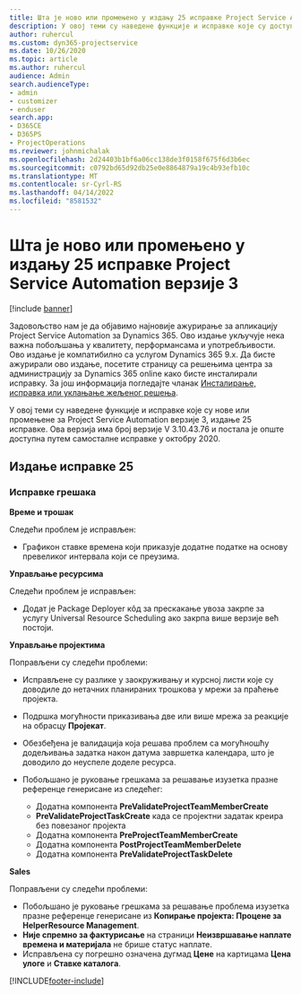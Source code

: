 ```yaml
---
title: Шта је ново или промењено у издању 25 исправке Project Service Automation верзије 3
description: У овој теми су наведене функције и исправке које су доступне у издању 25 исправке за Project Service Automation верзије 3.
author: ruhercul
ms.custom: dyn365-projectservice
ms.date: 10/26/2020
ms.topic: article
ms.author: ruhercul
audience: Admin
search.audienceType:
- admin
- customizer
- enduser
search.app:
- D365CE
- D365PS
- ProjectOperations
ms.reviewer: johnmichalak
ms.openlocfilehash: 2d24403b1bf6a06cc138de3f0158f675f6d3b6ec
ms.sourcegitcommit: c0792bd65d92db25e0e8864879a19c4b93efb10c
ms.translationtype: MT
ms.contentlocale: sr-Cyrl-RS
ms.lasthandoff: 04/14/2022
ms.locfileid: "8581532"
---
```

# <a name="whats-new-or-changed-in-project-service-automation-update-release-25-v3"></a>Шта је ново или промењено у издању 25 исправке Project Service Automation верзије 3

[!include [banner](../includes/psa-now-project-operations.md)]

Задовољство нам је да објавимо најновије ажурирање за апликацију Project Service Automation за Dynamics 365. Ово издање укључује нека важна побољшања у квалитету, перформансама и употребљивости. Ово издање је компатибилно са услугом Dynamics 365 9.x. Да бисте ажурирали ово издање, посетите страницу са решењима центра за администрацију за Dynamics 365 online како бисте инсталирали исправку. За још информација погледајте чланак [Инсталирање, исправка или уклањање жељеног решења](/power-platform/admin/install-remove-preferred-solution).

У овој теми су наведене функције и исправке које су нове или промењене за Project Service Automation верзије 3, издање 25 исправке. Ова верзија има број верзије V 3.10.43.76 и постала је опште доступна путем самосталне исправке у октобру 2020.

## <a name="update-release-25"></a>Издање исправке 25

### <a name="bug-fixes"></a>Исправке грешака

**Време и трошак**

Следећи проблем је исправљен:

- Графикон ставке времена који приказује додатне податке на основу превеликог интервала који се преузима.

**Управљање ресурсима**

Следећи проблем је исправљен:

- Додат је Package Deployer кôд за прескакање увоза закрпе за услугу Universal Resource Scheduling ако закрпа више верзије већ постоји.

**Управљање пројектима**

Поправљени су следећи проблеми:

- Исправљене су разлике у заокруживању и курсној листи које су доводиле до нетачних планираних трошкова у мрежи за праћење пројекта.
- Подршка могућности приказивања две или више мрежа за реакције на обрасцу **Пројекат**.
- Обезбеђена је валидација која решава проблем са могућношћу додељивања задатка након датума завршетка календара, што је доводило до неуспеле доделе ресурса.
- Побољшано је руковање грешкама за решавање изузетка празне референце генерисане из следећег:

    - Додатна компонента **PreValidateProjectTeamMemberCreate**
    - **PreValidateProjectTaskCreate** када се пројектни задатак креира без повезаног пројекта
    - Додатна компонента **PreProjectTeamMemberCreate**
    - Додатна компонента **PostProjectTeamMemberDelete**
    - Додатна компонента **PreValidateProjectTaskDelete**

**Sales**

Поправљени су следећи проблеми:

- Побољшано је руковање грешкама за решавање проблема изузетка празне референце генерисане из **Копирање пројекта: Процене за HelperResource Management**.
- **Није спремно за фактурисање** на страници **Неизвршавање наплате времена и материјала** не брише статус наплате.
- Исправљена су погрешно означена дугмад **Цене** на картицама **Цена улоге** и **Ставке каталога**.


[!INCLUDE[footer-include](../includes/footer-banner.md)]
